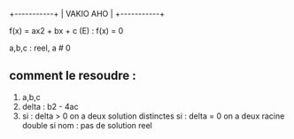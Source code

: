 +-----------+
| VAKIO AHO |
+-----------+

f(x) = ax2 + bx + c
(E) : f(x) = 0

a,b,c : reel, a # 0

comment le resoudre :
---------------------

1) a,b,c
2) delta : b2 - 4ac
3)  si : delta > 0
        on a deux solution distinctes
    si : delta = 0
        on a deux racine double
    si nom : 
        pas de solution reel


